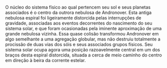 ﻿O núcleo do sistema físico ao qual pertencem seu sol e seus planetas associados é o centro da outrora nebulosa de Andronover. Esta antiga nebulosa espiral foi ligeiramente distorcida pelas interrupções de gravidade, associadas aos eventos decorrentes do nascimento do seu sistema solar, e que foram ocasionadas pela iminente aproximação de uma grande nebulosa vizinha. Essa quase colisão transformou Andronover em algo semelhante a uma agregação globular, mas não destruiu totalmente a procissão de duas vias dos sóis e seus associados grupos físicos. Seu sistema solar ocupa agora uma posição razoavelmente central em um dos braços desta espiral distorcida, situada a cerca de meio caminho do centro em direção à beira da corrente estelar.